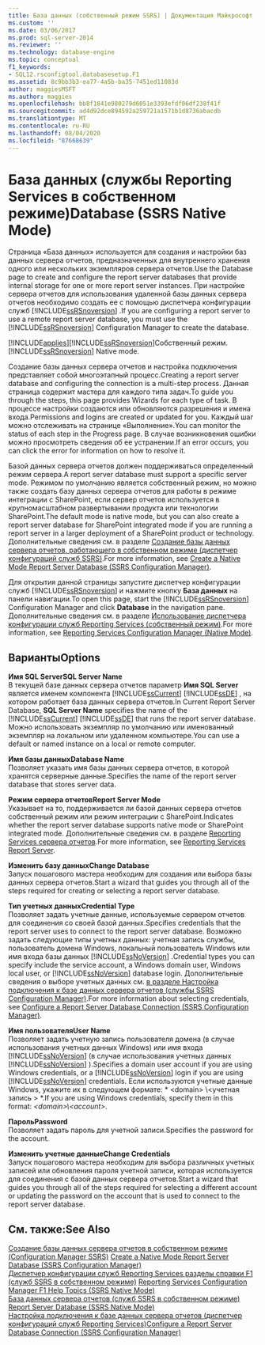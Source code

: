 ```yaml
---
title: База данных (собственный режим SSRS) | Документация Майкрософт
ms.custom: ''
ms.date: 03/06/2017
ms.prod: sql-server-2014
ms.reviewer: ''
ms.technology: database-engine
ms.topic: conceptual
f1_keywords:
- SQL12.rsconfigtool.databasesetup.F1
ms.assetid: 8c9bb3b3-ea77-4a5b-ba35-7451ed11083d
author: maggiesMSFT
ms.author: maggies
ms.openlocfilehash: bb8f1841e980279d6051e3393efdf06df238f41f
ms.sourcegitcommit: ad4d92dce894592a259721a1571b1d8736abacdb
ms.translationtype: MT
ms.contentlocale: ru-RU
ms.lasthandoff: 08/04/2020
ms.locfileid: "87668639"
---
```

# <a name="database-ssrs-native-mode"></a><span data-ttu-id="1d234-102">База данных (службы Reporting Services в собственном режиме)</span><span class="sxs-lookup"><span data-stu-id="1d234-102">Database (SSRS Native Mode)</span></span>
  <span data-ttu-id="1d234-103">Страница «База данных» используется для создания и настройки баз данных сервера отчетов, предназначенных для внутреннего хранения одного или нескольких экземпляров сервера отчетов.</span><span class="sxs-lookup"><span data-stu-id="1d234-103">Use the Database page to create and configure the report server databases that provide internal storage for one or more report server instances.</span></span> <span data-ttu-id="1d234-104">При настройке сервера отчетов для использования удаленной базы данных сервера отчетов необходимо создать ее с помощью диспетчера конфигурации служб [!INCLUDE[ssRSnoversion](../../includes/ssrsnoversion-md.md)] .</span><span class="sxs-lookup"><span data-stu-id="1d234-104">If you are configuring a report server to use a remote report server database, you must use the [!INCLUDE[ssRSnoversion](../../includes/ssrsnoversion-md.md)] Configuration Manager to create the database.</span></span>  
  
 [!INCLUDE[applies](../../includes/applies-md.md)]<span data-ttu-id="1d234-105">[!INCLUDE[ssRSnoversion](../../includes/ssrsnoversion-md.md)]Собственный режим.</span><span class="sxs-lookup"><span data-stu-id="1d234-105">[!INCLUDE[ssRSnoversion](../../includes/ssrsnoversion-md.md)] Native mode.</span></span>  
  
 <span data-ttu-id="1d234-106">Создание базы данных сервера отчетов и настройка подключения представляет собой многоэтапный процесс.</span><span class="sxs-lookup"><span data-stu-id="1d234-106">Creating a report server database and configuring the connection is a multi-step process.</span></span> <span data-ttu-id="1d234-107">Данная страница содержит мастера для каждого типа задач.</span><span class="sxs-lookup"><span data-stu-id="1d234-107">To guide you through the steps, this page provides Wizards for each type of task.</span></span> <span data-ttu-id="1d234-108">В процессе настройки создаются или обновляются разрешения и имена входа.</span><span class="sxs-lookup"><span data-stu-id="1d234-108">Permissions and logins are created or updated for you.</span></span> <span data-ttu-id="1d234-109">Каждый шаг можно отслеживать на странице «Выполнение».</span><span class="sxs-lookup"><span data-stu-id="1d234-109">You can monitor the status of each step in the Progress page.</span></span> <span data-ttu-id="1d234-110">В случае возникновения ошибки можно просмотреть сведения об ее устранении.</span><span class="sxs-lookup"><span data-stu-id="1d234-110">If an error occurs, you can click the error for information on how to resolve it.</span></span>  
  
 <span data-ttu-id="1d234-111">Базой данных сервера отчетов должен поддерживаться определенный режим сервера.</span><span class="sxs-lookup"><span data-stu-id="1d234-111">A report server database must support a specific server mode.</span></span> <span data-ttu-id="1d234-112">Режимом по умолчанию является собственный режим, но можно также создать базу данных сервера отчетов для работы в режиме интеграции с SharePoint, если сервер отчетов используется в крупномасштабном развертывании продукта или технологии SharePoint.</span><span class="sxs-lookup"><span data-stu-id="1d234-112">The default mode is native mode, but you can also create a report server database for SharePoint integrated mode if you are running a report server in a larger deployment of a SharePoint product or technology.</span></span> <span data-ttu-id="1d234-113">Дополнительные сведения см. в разделе [Создание базы данных сервера отчетов, работающего в собственном режиме (диспетчер конфигураций служб SSRS)](../../reporting-services/install-windows/ssrs-report-server-create-a-native-mode-report-server-database.md).</span><span class="sxs-lookup"><span data-stu-id="1d234-113">For more information, see [Create a Native Mode Report Server Database  &#40;SSRS Configuration Manager&#41;](../../reporting-services/install-windows/ssrs-report-server-create-a-native-mode-report-server-database.md).</span></span>  
  
 <span data-ttu-id="1d234-114">Для открытия данной страницы запустите диспетчер конфигурации служб [!INCLUDE[ssRSnoversion](../../includes/ssrsnoversion-md.md)] и нажмите кнопку **База данных** на панели навигации.</span><span class="sxs-lookup"><span data-stu-id="1d234-114">To open this page, start the [!INCLUDE[ssRSnoversion](../../includes/ssrsnoversion-md.md)] Configuration Manager and click **Database** in the navigation pane.</span></span> <span data-ttu-id="1d234-115">Дополнительные сведения см. в разделе [Использование диспетчера конфигурации служб Reporting Services (собственный режим)](../../../2014/sql-server/install/reporting-services-configuration-manager-native-mode.md).</span><span class="sxs-lookup"><span data-stu-id="1d234-115">For more information, see [Reporting Services Configuration Manager &#40;Native Mode&#41;](../../../2014/sql-server/install/reporting-services-configuration-manager-native-mode.md).</span></span>  
  
## <a name="options"></a><span data-ttu-id="1d234-116">Варианты</span><span class="sxs-lookup"><span data-stu-id="1d234-116">Options</span></span>  
 <span data-ttu-id="1d234-117">**Имя SQL Server**</span><span class="sxs-lookup"><span data-stu-id="1d234-117">**SQL Server Name**</span></span>  
 <span data-ttu-id="1d234-118">В текущей базе данных сервера отчетов параметр **Имя SQL Server** является именем компонента [!INCLUDE[ssCurrent](../../includes/sscurrent-md.md)] [!INCLUDE[ssDE](../../includes/ssde-md.md)] , на котором работает база данных сервера отчетов.</span><span class="sxs-lookup"><span data-stu-id="1d234-118">In Current Report Server Database, **SQL Server Name** specifies the name of the [!INCLUDE[ssCurrent](../../includes/sscurrent-md.md)] [!INCLUDE[ssDE](../../includes/ssde-md.md)] that runs the report server database.</span></span> <span data-ttu-id="1d234-119">Можно использовать экземпляр по умолчанию или именованный экземпляр на локальном или удаленном компьютере.</span><span class="sxs-lookup"><span data-stu-id="1d234-119">You can use a default or named instance on a local or remote computer.</span></span>  
  
 <span data-ttu-id="1d234-120">**Имя базы данных**</span><span class="sxs-lookup"><span data-stu-id="1d234-120">**Database Name**</span></span>  
 <span data-ttu-id="1d234-121">Позволяет указать имя базы данных сервера отчетов, в которой хранятся серверные данные.</span><span class="sxs-lookup"><span data-stu-id="1d234-121">Specifies the name of the report server database that stores server data.</span></span>  
  
 <span data-ttu-id="1d234-122">**Режим сервера отчетов**</span><span class="sxs-lookup"><span data-stu-id="1d234-122">**Report Server Mode**</span></span>  
 <span data-ttu-id="1d234-123">Указывает на то, поддерживается ли базой данных сервера отчетов собственный режим или режим интеграции с SharePoint.</span><span class="sxs-lookup"><span data-stu-id="1d234-123">Indicates whether the report server database supports native mode or SharePoint integrated mode.</span></span> <span data-ttu-id="1d234-124">Дополнительные сведения см. в разделе [Reporting Services сервера отчетов](../../../2014/reporting-services/reporting-services-report-server.md).</span><span class="sxs-lookup"><span data-stu-id="1d234-124">For more information, see [Reporting Services Report Server](../../../2014/reporting-services/reporting-services-report-server.md).</span></span>  
  
 <span data-ttu-id="1d234-125">**Изменить базу данных**</span><span class="sxs-lookup"><span data-stu-id="1d234-125">**Change Database**</span></span>  
 <span data-ttu-id="1d234-126">Запуск пошагового мастера необходим для создания или выбора базы данных сервера отчетов.</span><span class="sxs-lookup"><span data-stu-id="1d234-126">Start a wizard that guides you through all of the steps required for creating or selecting a report server database.</span></span>  
  
 <span data-ttu-id="1d234-127">**Тип учетных данных**</span><span class="sxs-lookup"><span data-stu-id="1d234-127">**Credential Type**</span></span>  
 <span data-ttu-id="1d234-128">Позволяет задать учетные данные, используемые сервером отчетов для соединения со своей базой данных.</span><span class="sxs-lookup"><span data-stu-id="1d234-128">Specifies credentials that the report server uses to connect to the report server database.</span></span> <span data-ttu-id="1d234-129">Возможно задать следующие типы учетных данных: учетная запись службы, пользователь домена Windows, локальный пользователь Windows или имя входа базы данных [!INCLUDE[ssNoVersion](../../includes/ssnoversion-md.md)] .</span><span class="sxs-lookup"><span data-stu-id="1d234-129">Credential types you can specify include the service account, a Windows domain user, Windows local user, or [!INCLUDE[ssNoVersion](../../includes/ssnoversion-md.md)] database login.</span></span> <span data-ttu-id="1d234-130">Дополнительные сведения о выборе учетных данных см. [в разделе Настройка подключения к базе данных сервера отчетов &#40;службы SSRS Configuration Manager&#41;](../../../2014/sql-server/install/configure-a-report-server-database-connection-ssrs-configuration-manager.md).</span><span class="sxs-lookup"><span data-stu-id="1d234-130">For more information about selecting credentials, see [Configure a Report Server Database Connection  &#40;SSRS Configuration Manager&#41;](../../../2014/sql-server/install/configure-a-report-server-database-connection-ssrs-configuration-manager.md).</span></span>  
  
 <span data-ttu-id="1d234-131">**Имя пользователя**</span><span class="sxs-lookup"><span data-stu-id="1d234-131">**User Name**</span></span>  
 <span data-ttu-id="1d234-132">Позволяет задать учетную запись пользователя домена (в случае использования учетных данных Windows) или имя входа [!INCLUDE[ssNoVersion](../../includes/ssnoversion-md.md)] (в случае использования учетных данных [!INCLUDE[ssNoVersion](../../includes/ssnoversion-md.md)] ).</span><span class="sxs-lookup"><span data-stu-id="1d234-132">Specifies a domain user account if you are using Windows credentials, or a [!INCLUDE[ssNoVersion](../../includes/ssnoversion-md.md)] login if you are using [!INCLUDE[ssNoVersion](../../includes/ssnoversion-md.md)] credentials.</span></span> <span data-ttu-id="1d234-133">Если используются учетные данные Windows, укажите их в следующем формате: \* \<domain> \\<учетная запись \> \*.</span><span class="sxs-lookup"><span data-stu-id="1d234-133">If you are using Windows credentials, specify them in this format: *\<domain>\\<account\>*.</span></span>  
  
 <span data-ttu-id="1d234-134">**Пароль**</span><span class="sxs-lookup"><span data-stu-id="1d234-134">**Password**</span></span>  
 <span data-ttu-id="1d234-135">Позволяет задать пароль для учетной записи.</span><span class="sxs-lookup"><span data-stu-id="1d234-135">Specifies the password for the account.</span></span>  
  
 <span data-ttu-id="1d234-136">**Изменить учетные данные**</span><span class="sxs-lookup"><span data-stu-id="1d234-136">**Change Credentials**</span></span>  
 <span data-ttu-id="1d234-137">Запуск пошагового мастера необходим для выбора различных учетных записей или обновления пароля учетной записи, которая используется для соединения с базой данных сервера отчетов.</span><span class="sxs-lookup"><span data-stu-id="1d234-137">Start a wizard that guides you through all of the steps required for selecting a different account or updating the password on the account that is used to connect to the report server database.</span></span>  
  
## <a name="see-also"></a><span data-ttu-id="1d234-138">См. также:</span><span class="sxs-lookup"><span data-stu-id="1d234-138">See Also</span></span>  
 <span data-ttu-id="1d234-139">[Создание базы данных сервера отчетов в собственном режиме &#40;Configuration Manager SSRS&#41;](../../reporting-services/install-windows/ssrs-report-server-create-a-native-mode-report-server-database.md) </span><span class="sxs-lookup"><span data-stu-id="1d234-139">[Create a Native Mode Report Server Database  &#40;SSRS Configuration Manager&#41;](../../reporting-services/install-windows/ssrs-report-server-create-a-native-mode-report-server-database.md) </span></span>  
 <span data-ttu-id="1d234-140">[Диспетчер конфигурации служб Reporting Services разделы справки F1 &#40;служб SSRS в собственном режиме&#41;](../../../2014/sql-server/install/reporting-services-configuration-manager-f1-help-topics-ssrs-native-mode.md) </span><span class="sxs-lookup"><span data-stu-id="1d234-140">[Reporting Services Configuration Manager F1 Help Topics &#40;SSRS Native Mode&#41;](../../../2014/sql-server/install/reporting-services-configuration-manager-f1-help-topics-ssrs-native-mode.md) </span></span>  
 <span data-ttu-id="1d234-141">[База данных сервера отчетов &#40;служб SSRS в собственном режиме&#41;](../../reporting-services/report-server/report-server-database-ssrs-native-mode.md) </span><span class="sxs-lookup"><span data-stu-id="1d234-141">[Report Server Database &#40;SSRS Native Mode&#41;](../../reporting-services/report-server/report-server-database-ssrs-native-mode.md) </span></span>  
 [<span data-ttu-id="1d234-142">Настройка подключения к базе данных сервера отчетов (диспетчер конфигураций служб Reporting Services)</span><span class="sxs-lookup"><span data-stu-id="1d234-142">Configure a Report Server Database Connection  &#40;SSRS Configuration Manager&#41;</span></span>](../../../2014/sql-server/install/configure-a-report-server-database-connection-ssrs-configuration-manager.md)  
  
  
